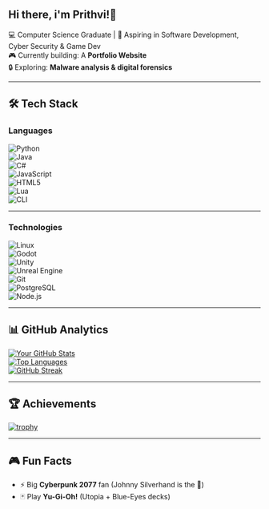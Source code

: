 ## Hi there, i'm Prithvi!👋

💻 Computer Science Graduate | 🚀 Aspiring in Software Development, Cyber Security & Game Dev  
🎮 Currently building: A **Portfolio Website**  
🔒 Exploring: **Malware analysis & digital forensics**  

---

## 🛠️ Tech Stack  

### Languages  
![Python](https://img.shields.io/badge/-Python-3776AB?logo=python&logoColor=white)  
![Java](https://img.shields.io/badge/-Java-007396?logo=java&logoColor=white)  
![C#](https://img.shields.io/badge/-C%23-239120?logo=c-sharp&logoColor=white)  
![JavaScript](https://img.shields.io/badge/-JavaScript-F7DF1E?logo=javascript&logoColor=black)  
![HTML5](https://img.shields.io/badge/-HTML5-E34F26?logo=html5&logoColor=white)  
![Lua](https://img.shields.io/badge/-Lua-2C2D72?logo=lua&logoColor=white)  
![CLI](https://img.shields.io/badge/-CLI-4EAA25?logo=gnu-bash&logoColor=white)  

---

### Technologies  
![Linux](https://img.shields.io/badge/-Linux-FCC624?logo=linux&logoColor=black)  
![Godot](https://img.shields.io/badge/-Godot-478CBF?logo=godot-engine&logoColor=white)  
![Unity](https://img.shields.io/badge/-Unity-000000?logo=unity&logoColor=white)  
![Unreal Engine](https://img.shields.io/badge/-Unreal%20Engine-313131?logo=unreal-engine&logoColor=white)  
![Git](https://img.shields.io/badge/-Git-F05032?logo=git&logoColor=white)  
![PostgreSQL](https://img.shields.io/badge/-PostgreSQL-4169E1?logo=postgresql&logoColor=white)  
![Node.js](https://img.shields.io/badge/-Node.js-339933?logo=node.js&logoColor=white)  

---

## 📊 GitHub Analytics  
[![Your GitHub Stats](https://github-readme-stats.vercel.app/api?username=Prit04&show_icons=true&theme=vue&hide_border=true)](https://github.com/Prit04)  
[![Top Languages](https://github-readme-stats.vercel.app/api/top-langs/?username=Prit04&layout=compact&theme=dark)](https://github.com/Prit04)  
[![GitHub Streak](https://streak-stats.demolab.com?user=Prit04&theme=dark&hide_border=true)](https://git.io/streak-stats)  

---

## 🏆 Achievements  
[![trophy](https://github-profile-trophy.vercel.app/?username=Prit04&theme=tokyonight&margin-w=10&margin-h=10)](https://github.com/ryo-ma/github-profile-trophy)

---

## 🎮 Fun Facts  
- ⚡ Big **Cyberpunk 2077** fan (Johnny Silverhand is the 🐐)  
- 🃏 Play **Yu-Gi-Oh!** (Utopia + Blue-Eyes decks)

